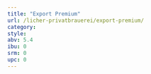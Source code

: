```yaml
---
title: "Export Premium"
url: /licher-privatbrauerei/export-premium/
category: 
style: 
abv: 5.4
ibu: 0
srm: 0
upc: 0
---
```


